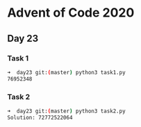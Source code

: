 # Advent of Code 2020

## Day 23

### Task 1

```bash
➜  day23 git:(master) python3 task1.py 
76952348
```

### Task 2

```bash
➜  day23 git:(master) python3 task2.py
Solution: 72772522064
```

